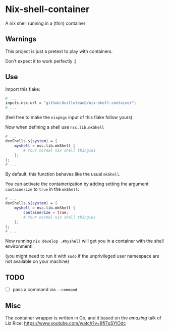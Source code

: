# Nix-shell-container

A nix shell running in a (thin) container

## Warnings

This project is just a pretext to play with containers.

Don't expect it to work perfectly :)

## Use

Import this flake:

```nix
# ...
inputs.nsc.url = "github:GuilloteauQ/nix-shell-container";
# ...
```

(feel free to make the `nixpkgs` input of this flake follow yours)


Now when defining a shell use `nsc.lib.mkShell`

```nix
# ...
devShells.${system} = {
    myshell = nsc.lib.mkShell {
        # Your normal nix shell thingies
    };
};
# ...
```

By default, this function behaves like the usual `mkShell`.

You can activate the containerization by adding setting the argument `containerize` to `true` in the `mkShell`:


```nix
# ...
devShells.${system} = {
    myshell = nsc.lib.mkShell {
        containerize = true;
        # Your normal nix shell thingies
    };
};
# ...
```

Now running `nix develop .#myshell` will get you in a container with the shell environment!

(you might need to run it with `sudo` if the unprivileged user namespace are not available on your machine)

## TODO

- [ ] pass a command via `--command`

## Misc

The container wrapper is written in Go, and it based on the *amazing* talk of Liz Rice: https://www.youtube.com/watch?v=8fi7uSYlOdc

